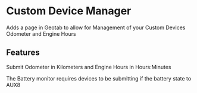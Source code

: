 # Custom Device Manager

Adds a page in Geotab to allow for Management of your Custom Devices Odometer and Engine Hours

## Features

Submit Odometer in Kilometers and Engine Hours in Hours:Minutes

The Battery monitor requires devices to be submitting if the battery state to AUX8
